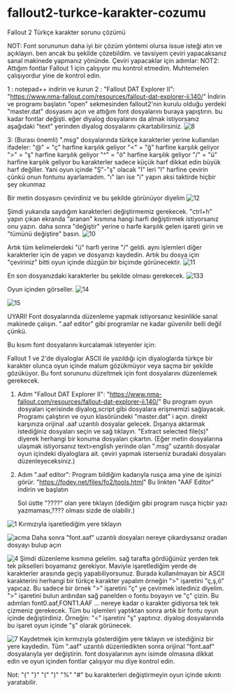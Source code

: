 # fallout2-turkce-karakter-cozumu
Fallout 2 Türkçe karakter sorunu çözümü

NOT: Font sorununun daha iyi bir çözüm yöntemi olursa issue isteği atın ve açıklayın. ben ancak bu şekilde çözebildim. ve tavsiyem çeviri yapacaksanız sanal makinede yapmanız yönünde. 
Çeviri yapacaklar için adımlar:
NOT2: Attığım fontlar Fallout 1 için çalışıyor mu kontrol etmedim. Muhtemelen çalışıyordur yine de kontrol edin.


1 : 
notepad++ indirin ve kurun
2 : 
 "Fallout DAT Explorer II": "https://www.nma-fallout.com/resources/fallout-dat-explorer-ii.140/"
   İndirin ve programı başlatın "open" sekmesinden fallout2'nin kurulu olduğu yerdeki "master.dat" dosyasını açın ve attığım font dosyalarını buraya yapıştırın. bu kadar fontlar değişti. eğer diyalog dosyalarını da almak istiyorsanız aşağıdaki "text" yerinden diyalog dosyalarını çıkartabilirsiniz.
![8](https://github.com/Dermanblake/fallout2-turkce-font-cozumu/assets/155254976/b1d5789e-7c18-4ec3-89e3-ee7298f418b0)



3: (Burası önemli)
 ".msg" dosyalarında türkçe karakterler yerine kullanılan ifadeler:
  "@" = "ç" harfine karşılık geliyor
  "<" = "ğ" harfine karşılık geliyor
  ">" = "ş" harfine karşılık geliyor
  "^" = "ö" harfine karşılık geliyor
  "/" = "ü" harfine karşılık geliyor
  bu karakterler sadece küçük harf dikkat edin büyük harf değiller. Yani oyun içinde "Ş"-"ş" olacak
  "İ" leri "I" harfine çevirin çünkü onun fontunu ayarlamadım.
  "ı" ları ise "i" yapın aksi taktirde hiçbir şey okunmaz
  
Bir metin dosyasını çevirdiniz ve bu şekilde görünüyor diyelim
![12](https://github.com/Dermanblake/fallout2-turkce-font-cozumu/assets/155254976/5036cbb3-46cd-4a5d-9d42-89f63cdd3ca0)


Şimdi yukarıda saydığım karakterleri değiştirmemiz gerekecek. "ctrl+h" yapın çıkan ekranda "aranan" kısmına hangi harfi değiştirmek istiyorsanız onu yazın. daha sonra "değiştir" yerine o harfe karşılık gelen işareti girin ve "tümünü değiştire" basın.
![10](https://github.com/Dermanblake/fallout2-turkce-font-cozumu/assets/155254976/2053fec8-66d8-439a-b471-1ca60dcc024a)


Artık tüm kelimelerdeki "ü" harfi yerine "/" geldi. aynı işlemleri diğer karakterler için de yapın ve dosyanızı kaydedin. Artık bu dosya için "çeviriniz" bitti oyun içinde düzgün bir biçimde görünecektir.
![11](https://github.com/Dermanblake/fallout2-turkce-font-cozumu/assets/155254976/03abe16e-76ec-4b2e-84bd-b2812973441a)

En son dosyanızdaki karakterler bu şekilde olması gerekecek.
![133](https://github.com/Dermanblake/fallout2-turkce-font-cozumu/assets/155254976/3bed4ab8-973c-43dc-a889-3fe69f8ca5f6)

Oyun içinden görseller.
![14](https://github.com/Dermanblake/fallout2-turkce-font-cozumu/assets/155254976/60b29bbd-2fde-4d65-a529-7feb0dcbfd2b)

![15](https://github.com/Dermanblake/fallout2-turkce-font-cozumu/assets/155254976/004576bd-6818-4d40-ac0f-cb54114212cb)






 

UYARI! Font dosyalarında düzenleme yapmak istiyorsanız kesinlikle sanal makinede çalışın. ".aaf editor" gibi programlar ne kadar güvenilir belli değil çünkü.

Bu kısım font dosyalarını kurcalamak isteyenler için:

Fallout 1 ve 2'de diyaloglar ASCII ile yazıldığı için diyaloglarda türkçe bir karakter olunca oyun içinde malum gözükmüyor veya saçma bir şekilde gözüküyor.
Bu font sorununu düzeltmek için font dosyalarını düzenlemek gerekecek.

1. Adım "Fallout DAT Explorer II": "https://www.nma-fallout.com/resources/fallout-dat-explorer-ii.140/"
   Bu program oyun dosyaları içerisinde diyalog,script gibi dosyalara erişmemizi sağlayacak. Programı çalıştırın ve oyun klasöründeki "master.dat" i açın. direkt karşınıza orijinal .aaf uzantılı dosyalar gelecek.    Dışarıya aktarmak istediğiniz dosyaları seçin ve sağ tıklayın. "Extract selected file(s)" diyerek herhangi bir konuma dosyaları çıkartın.
   (Eğer metin dosyalarına ulaşmak istiyorsanız text>english yerinde olan ".msg" uzantılı dosyalar oyun içindeki diyaloglara ait. çeviri yapmak isterseniz buradaki dosyaları düzenleyeceksiniz.)

2. Adım ".aaf editor":
   Program bildiğim kadarıyla rusça ama yine de işinizi görür. "https://fodev.net/files/fo2/tools.html" Bu linkten "AAF Editor" indirin ve başlatın
   
   Sol üstte "????" olan yere tıklayın (dediğim gibi program rusça hiçbir yazı yazmaması,???? olması sizde de olabilir.)

![1](https://github.com/Dermanblake/fallout2-turkce-font-cozumu/assets/155254976/8539eb9e-6e6d-436b-a563-9af34b36f568)
                                            Kırmızıyla işaretlediğim yere tıklayın


![acma](https://github.com/Dermanblake/fallout2-turkce-font-cozumu/assets/155254976/c24aceda-8576-4680-8506-071b947c311c)
Daha sonra "font.aaf" uzantılı dosyaları nereye çıkardıysanız oradan dosyayı bulup açın

![4](https://github.com/Dermanblake/fallout2-turkce-font-cozumu/assets/155254976/c4476703-013d-4107-9314-8da8ede9b395)
Şimdi düzenleme kısmına gelelim. sağ tarafta gördüğünüz yerden tek tek pikselleri boyamanız gerekiyor. Maviyle işaretlediğim yerde de karakterler arasında geçiş yapabiliyorsunuz.
Burada kullanılmayan bir ASCII karakterini herhangi bir türkçe karakter yapalım örneğin ">" işaretini "ç,ş,ö" yapıcaz. Bu sadece bir örnek ">" işaretini "ç" ye çevirmek istediniz diyelim. ">" işaretini bulun ardından sağ panelden o fontu boyayın ve "ç" çizin.
Bu adımları font0.aaf,FONT1.AAF ... nereye kadar o karakter gidiyorsa tek tek çizmeniz gerekecek.
Tüm bu işlemleri yaptıktan sonra artık bir fontu oyun içinde değiştirdiniz. Örneğin: "<" işaretini "ş" yaptınız. diyalog dosyalarında bu işaret oyun içinde "ş" olarak görünecek.

![7](https://github.com/Dermanblake/fallout2-turkce-font-cozumu/assets/155254976/c019dbe1-15db-4f93-bdfc-95841637addb)
Kaydetmek için kırmızıyla gösterdiğim yere tıklayın ve istediğiniz bir yere kaydedin.
Tüm ".aaf" uzantılı düzenledikten sonra orijinal "font.aaf" dosyalarıyla yer değiştirin. font dosyalarının aynı isimde olmasına dikkat edin ve oyun içinden fontlar çalışıyor mu diye kontrol edin. 

Not: "{" "}" "(" ")" "%" "#" bu karakterleri değiştirmeyin oyun içinde sıkıntı yaratabilir.
   
   
